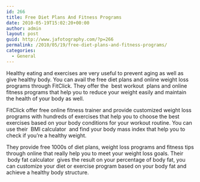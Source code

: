 ```yaml
---
id: 266
title: Free Diet Plans And Fitness Programs
date: 2010-05-19T15:02:20+00:00
author: admin
layout: post
guid: http://www.jafotography.com/?p=266
permalink: /2010/05/19/free-diet-plans-and-fitness-programs/
categories:
  - General
---
```

Healthy eating and exercises are very useful to prevent aging as well as give healthy body. You can avail the free diet plans and online weight loss programs through FitClick. They offer the &nbsp;best workout&nbsp; plans and online fitness programs that help you to reduce your weight easily and maintain the health of your body as well.

FitClick offer free online fitness trainer and provide customized weight loss programs with hundreds of exercises that help you to choose the best exercises based on your body conditions for your workout routine. You can use their &nbsp;BMI calculator&nbsp; and find your body mass index that help you to check if you&#8217;re a healthy weight.

They provide free 1000s of diet plans, weight loss programs and fitness tips through online that really help you to meet your weight loss goals. Their &nbsp;body fat calculator&nbsp; gives the result on your percentage of body fat, you can customize your diet or exercise program based on your body fat and achieve a healthy body structure.